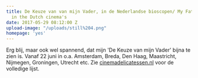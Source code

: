 ```yaml
---
title: De Keuze van van mijn Vader, in de Nederlandse bioscopen/ My Father's Choice
  in the Dutch cinema's
date: 2017-05-29 08:12:00 Z
upload-image: "/uploads/still%204.png"
homepage: 'yes'
---
```


Erg blij, maar ook wel spannend, dat mijn 'De Keuze van mijn Vader' bijna te zien is. Vanaf 22 juni in o.a. Amsterdam, Breda, Den Haag, Maastricht, Nijmegen, Groningen, Utrecht etc. Zie [cinemadelicatessen.nl](http://www.cinemadelicatessen.nl/film/de-keuze-van-mijn-vader/) voor de volledige lijst. 